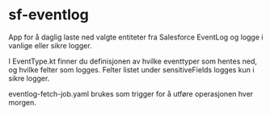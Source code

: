 # sf-eventlog
App for å daglig laste ned valgte entiteter fra Salesforce EventLog og logge i vanlige eller sikre logger.

I EventType.kt finner du definisjonen av hvilke eventtyper som hentes ned, og hvilke felter som logges. Felter listet under sensitiveFields logges kun i sikre logger.

eventlog-fetch-job.yaml brukes som trigger for å utføre operasjonen hver morgen.